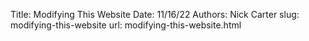 Title: Modifying This Website
Date: 11/16/22
Authors: Nick Carter
slug: modifying-this-website
url: modifying-this-website.html
